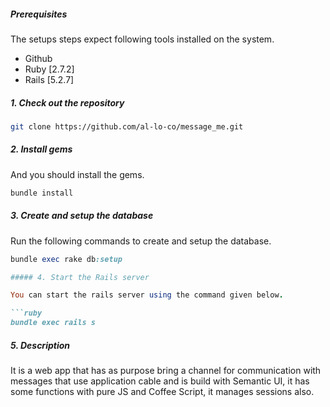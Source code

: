 ##### Prerequisites

The setups steps expect following tools installed on the system.

- Github
- Ruby [2.7.2]
- Rails [5.2.7]

##### 1. Check out the repository

```bash
git clone https://github.com/al-lo-co/message_me.git
```

##### 2. Install gems

And you should install the gems.

```ruby
bundle install
```

##### 3. Create and setup the database

Run the following commands to create and setup the database.

```ruby
bundle exec rake db:setup

##### 4. Start the Rails server

You can start the rails server using the command given below.

```ruby
bundle exec rails s
```

##### 5. Description

It is a web app that has as purpose bring a channel for communication with messages that use application cable and is build with Semantic UI, it has some functions with pure JS and Coffee Script, it manages sessions also.  

